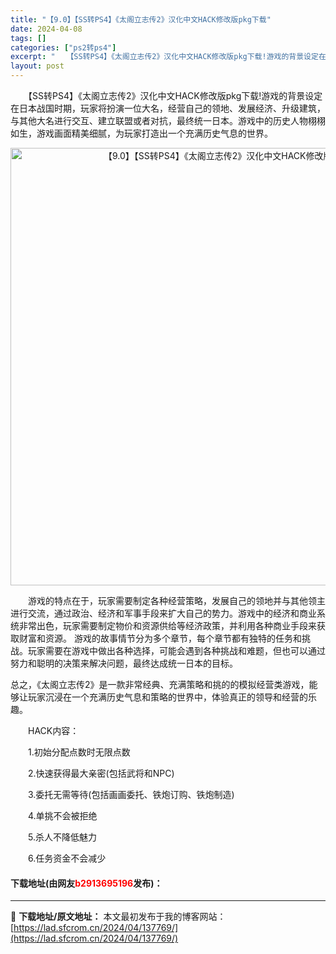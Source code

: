 ```yaml
---
title: "【9.0】【SS转PS4】《太阁立志传2》汉化中文HACK修改版pkg下载"
date: 2024-04-08
tags: []
categories: ["ps2转ps4"]
excerpt: "　　【SS转PS4】《太阁立志传2》汉化中文HACK修改版pkg下载!游戏的背景设定在日本战国时期，玩家将扮演一位大名，经营自己的领地、发展经济、升级建筑，与其他大名进行交互、建立联盟或者对抗，最终统一日本。游戏中的历史人物栩栩如生，游戏画面精美细腻，为玩家打造出一个充满历史气息的世界。 　　游戏的&hellip;"
layout: post
---
```


 <p>　　【SS转PS4】《太阁立志传2》汉化中文HACK修改版pkg下载!游戏的背景设定在日本战国时期，玩家将扮演一位大名，经营自己的领地、发展经济、升级建筑，与其他大名进行交互、建立联盟或者对抗，最终统一日本。游戏中的历史人物栩栩如生，游戏画面精美细腻，为玩家打造出一个充满历史气息的世界。</p> <p align="center"><img align="" border="0" src="https://lad.sfcrom.cn/wp-content/uploads/2024/04/20240408_6613fabe6eaec.webp" width="700" alt="【9.0】【SS转PS4】《太阁立志传2》汉化中文HACK修改版pkg下载" /></p> <p>　　游戏的特点在于，玩家需要制定各种经营策略，发展自己的领地并与其他领主进行交流，通过政治、经济和军事手段来扩大自己的势力。游戏中的经济和商业系统非常出色，玩家需要制定物价和资源供给等经济政策，并利用各种商业手段来获取财富和资源。 游戏的故事情节分为多个章节，每个章节都有独特的任务和挑战。玩家需要在游戏中做出各种选择，可能会遇到各种挑战和难题，但也可以通过努力和聪明的决策来解决问题，最终达成统一日本的目标。</p> <p>总之，《太阁立志传2》是一款非常经典、充满策略和挑的的模拟经营类游戏，能够让玩家沉浸在一个充满历史气息和策略的世界中，体验真正的领导和经营的乐趣。</p> <p>　　HACK内容：</p> <p>　　1.初始分配点数时无限点数</p> <p>　　2.快速获得最大亲密(包括武将和NPC)</p> <p>　　3.委托无需等待(包括画画委托、铁炮订购、铁炮制造)</p> <p>　　4.单挑不会被拒绝</p> <p>　　5.杀人不降低魅力</p> <p>　　6.任务资金不会减少</p> <p><h4>下载地址(由网友<font color="red">b2913695196</font>发布)：</h4></p> 

---
📖 **下载地址/原文地址：** 本文最初发布于我的博客网站：[https://lad.sfcrom.cn/2024/04/137769/](https://lad.sfcrom.cn/2024/04/137769/)
